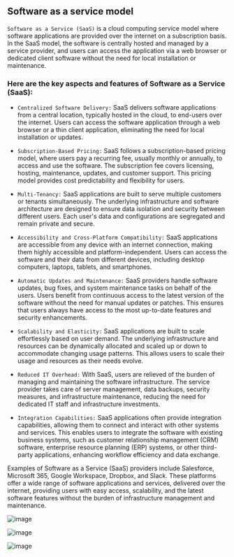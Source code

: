 ## Software as a service model

`Software as a Service (SaaS)` is a cloud computing service model where software applications are provided over the internet on a subscription basis. In the SaaS model, the software is centrally hosted and managed by a service provider, and users can access the application via a web browser or dedicated client software without the need for local installation or maintenance.

### Here are the key aspects and features of Software as a Service (SaaS):

+ `Centralized Software Delivery:` SaaS delivers software applications from a central location, typically hosted in the cloud, to end-users over the internet. Users can access the software application through a web browser or a thin client application, eliminating the need for local installation or updates.

+ `Subscription-Based Pricing:` SaaS follows a subscription-based pricing model, where users pay a recurring fee, usually monthly or annually, to access and use the software. The subscription fee covers licensing, hosting, maintenance, updates, and customer support. This pricing model provides cost predictability and flexibility for users.

+ `Multi-Tenancy:` SaaS applications are built to serve multiple customers or tenants simultaneously. The underlying infrastructure and software architecture are designed to ensure data isolation and security between different users. Each user's data and configurations are segregated and remain private and secure.

+ `Accessibility and Cross-Platform Compatibility:` SaaS applications are accessible from any device with an internet connection, making them highly accessible and platform-independent. Users can access the software and their data from different devices, including desktop computers, laptops, tablets, and smartphones.

+ `Automatic Updates and Maintenance:` SaaS providers handle software updates, bug fixes, and system maintenance tasks on behalf of the users. Users benefit from continuous access to the latest version of the software without the need for manual updates or patches. This ensures that users always have access to the most up-to-date features and security enhancements.

+ `Scalability and Elasticity:` SaaS applications are built to scale effortlessly based on user demand. The underlying infrastructure and resources can be dynamically allocated and scaled up or down to accommodate changing usage patterns. This allows users to scale their usage and resources as their needs evolve.

+ `Reduced IT Overhead:` With SaaS, users are relieved of the burden of managing and maintaining the software infrastructure. The service provider takes care of server management, data backups, security measures, and infrastructure maintenance, reducing the need for dedicated IT staff and infrastructure investments.

+ `Integration Capabilities:` SaaS applications often provide integration capabilities, allowing them to connect and interact with other systems and services. This enables users to integrate the software with existing business systems, such as customer relationship management (CRM) software, enterprise resource planning (ERP) systems, or other third-party applications, enhancing workflow efficiency and data exchange.

Examples of Software as a Service (SaaS) providers include Salesforce, Microsoft 365, Google Workspace, Dropbox, and Slack. These platforms offer a wide range of software applications and services, delivered over the internet, providing users with easy access, scalability, and the latest software features without the burden of infrastructure management and maintenance.

![image](https://github.com/adeleke123/I4GCybersecurity/assets/51156057/cecb8c34-325d-48d1-9e59-0873e7e3ced3)


![image](https://github.com/adeleke123/I4GCybersecurity/assets/51156057/c707a43d-4ef6-4e74-8267-a660605ec452)



![image](https://github.com/adeleke123/I4GCybersecurity/assets/51156057/62acbe14-aa8d-422b-af84-92c14e6faf1d)




